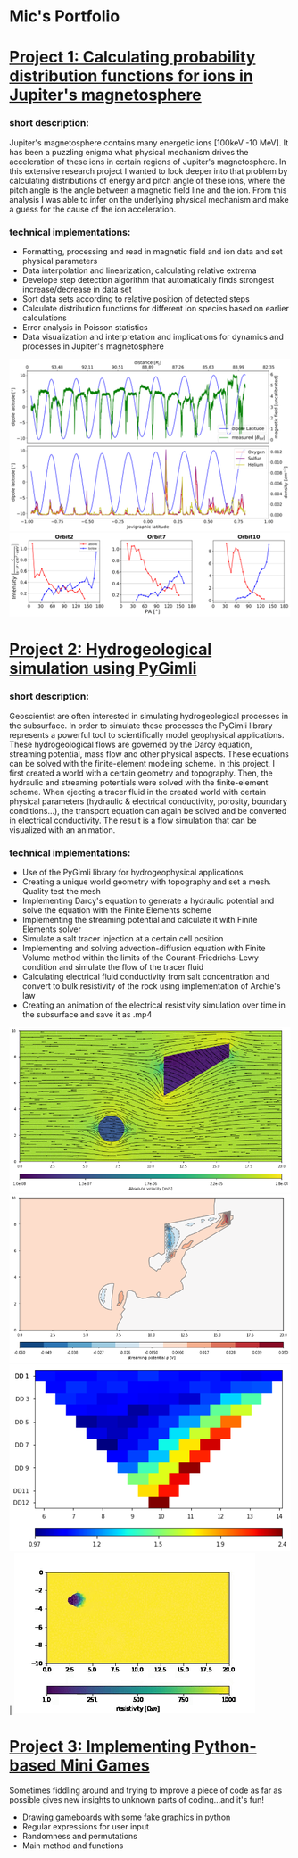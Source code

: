 # Mic's Portfolio

# [Project 1: Calculating probability distribution functions for ions in Jupiter's magnetosphere](https://github.com/MichaelSchffl/Jupiters_energetic_particles)
### short description:
Jupiter's magnetosphere contains many energetic ions [100keV -10 MeV]. It has been a puzzling enigma what physical mechanism drives the acceleration of these ions in certain regions of Jupiter's magnetosphere. In this extensive research project I wanted to look deeper into that problem by calculating distributions of energy and pitch angle of these ions, where the pitch angle is the angle between a magnetic field line and the ion. From this analysis I was able to infer on the underlying physical mechanism and make a guess for the cause of the ion acceleration.

### technical implementations:
* Formatting, processing and read in magnetic field and ion data and set physical parameters
* Data interpolation and linearization, calculating relative extrema
* Develope step detection algorithm that automatically finds strongest increase/decrease in data set
* Sort data sets according to relative position of detected steps
* Calculate distribution functions for different ion species based on earlier calculations
* Error analysis in Poisson statistics
* Data visualization and interpretation and implications for dynamics and processes in Jupiter's magnetosphere

![](/images/Orbit04_maglat_B_dens-1.png)
![](/images/PAs_O_Orbit2_7_10-1.png)

# [Project 2: Hydrogeological simulation using PyGimli](https://github.com/MichaelSchffl/hydrogeophysical_process_simulation)
### short description:
Geoscientist are often interested in simulating hydrogeological processes in the subsurface. In order to simulate these processes the PyGimli library represents a powerful tool to scientifically model geophysical applications. These hydrogeological flows are governed by the Darcy equation, streaming potential, mass flow and other physical aspects. These equations can be solved with the finite-element modeling scheme. In this project, I first created a world with a certain geometry and topography. Then, the hydraulic and streaming potentials were solved with the finite-element scheme. When ejecting a tracer fluid in the created world with certain physical parameters (hydraulic & electrical conductivity, porosity, boundary conditions...), the transport equation can again be solved and be converted in electrical conductivity. The result is a flow simulation that can be visualized with an animation.

### technical implementations:
* Use of the PyGimli library for hydrogeophysical applications
* Creating a unique world geometry with topography and set a mesh. Quality test the mesh
* Implementing Darcy's equation to generate a hydraulic potential and solve the equation with the Finite Elements scheme
* Implementing the streaming potential and calculate it with Finite Elements solver
* Simulate a salt tracer injection at a certain cell position
* Implementing and solving advection-diffusion equation with Finite Volume method within the limits of the Courant-Friedrichs-Lewy condition and simulate the flow of the tracer fluid
* Calculating electrical fluid conductivity from salt concentration and convert to bulk resistivity of the rock using implementation of Archie's law
* Creating an animation of the electrical resistivity simulation over time in the subsurface and save it as .mp4


![](/images/stream.png)
![](/images/el_potential.png)
![](/images/pseudosection.png)  |  ![](/images/summary_roh_anim.gif)


# [Project 3: Implementing Python-based Mini Games](https://github.com/MichaelSchffl/Mini-Games)
Sometimes fiddling around and trying to improve a piece of code as far as possible gives new insights to unknown parts of coding...and it's fun!
* Drawing gameboards with some fake graphics in python
* Regular expressions for user input
* Randomness and permutations
* Main method and functions
